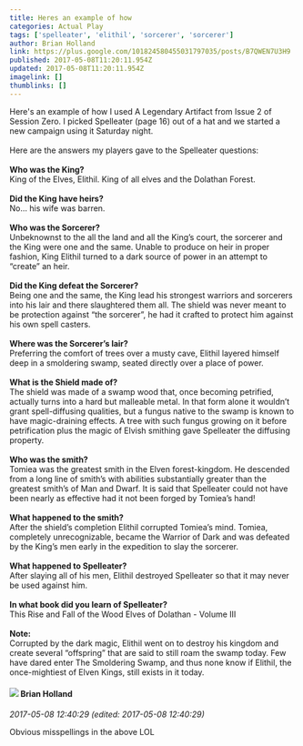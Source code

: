 ```yaml
---
title: Heres an example of how
categories: Actual Play
tags: ['spelleater', 'elithil', 'sorcerer', 'sorcerer']
author: Brian Holland
link: https://plus.google.com/101824580455031797035/posts/B7QWEN7U3H9
published: 2017-05-08T11:20:11.954Z
updated: 2017-05-08T11:20:11.954Z
imagelink: []
thumblinks: []
---
```


Here&#39;s an example of how I used A Legendary Artifact from Issue 2 of Session Zero.  I picked Spelleater (page 16) out of a hat and we started a new campaign using it Saturday night.<br /><br />Here are the answers my players gave to the Spelleater questions:<br /><br /><b>Who was the King?</b><br />King of the Elves, Elithil. King of all elves and the Dolathan Forest.<br /><br /><b>Did the King have heirs?</b><br />No... his wife was barren.<br /><br /><b>Who was the Sorcerer?</b><br />Unbeknownst to the all the land and all the King’s court, the sorcerer and the King were one and the same. Unable to produce on heir in proper fashion, King Elithil turned to a dark source of power in an attempt to “create” an heir.<br /><br /><b>Did the King defeat the Sorcerer?</b><br />Being one and the same, the King lead his strongest warriors and sorcerers into his lair and there slaughtered them all. The shield was never meant to be protection against “the sorcerer”, he had it crafted to protect him against his own spell casters.<br /><br /><b>Where was the Sorcerer’s lair?</b><br />Preferring the comfort of trees over a musty cave, Elithil layered himself deep in a smoldering swamp, seated directly over a place of power. <br /><br /><b>What is the Shield made of?</b><br />The shield was made of a swamp wood that, once becoming petrified, actually turns into a hard but malleable metal. In that form alone it wouldn’t grant spell-diffusing qualities, but a fungus native to the swamp is known to have magic-draining effects. A tree with such fungus growing on it before petrification plus the magic of Elvish smithing gave Spelleater the diffusing property.<br /><br /><b>Who was the smith?</b><br />Tomiea was the greatest smith in the Elven forest-kingdom. He descended from a long line of smith’s with abilities substantially greater than the greatest smith’s of Man and Dwarf. It is said that Spelleater could not have been nearly as effective had it not been forged by Tomiea’s hand!<br /><br /><b>What happened to the smith?</b><br />After the shield’s completion Elithil corrupted Tomiea’s mind. Tomiea, completely unrecognizable,  became the Warrior of Dark and was defeated by the King’s men early in the expedition to slay the sorcerer.<br /><br /><b>What happened to Spelleater?</b><br />After slaying all of his men, Elithil destroyed Spelleater so that it may never be used against him.<br /><br /><b>In what book did you learn of Spelleater?</b><br />This Rise and Fall of the Wood Elves of Dolathan - Volume III<br /><br /><b>Note:</b><br />Corrupted by the dark magic, Elithil went on to destroy his kingdom and create several “offspring” that are said to still roam the swamp today. Few have dared enter The Smoldering Swamp, and thus none know if Elithil, the once-mightiest of Elven Kings, still exists in it today.
<div id='comment z13oi5iwnmvsd1idw23wt3v5dvmdvvpij04'>
  <h4><img src='{{site.baseurl}}//images/avatars/101824580455031797035_photo.jpg'> Brian Holland</h4>
      <p><cite>2017-05-08 12:40:29 (edited: 2017-05-08 12:40:29)</cite></p>
        <p>Obvious misspellings in the above LOL</p>
</div>
        